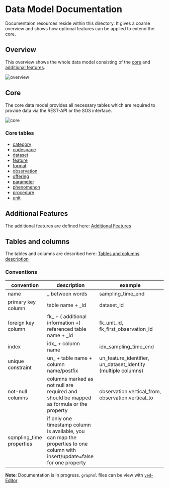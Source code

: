 # Data Model Documentation
Documentaion resources reside within this directory. It
gives a coarse overview and shows how optional features
can be applied to extend the core.

## Overview

This overview shows the whole data model consisting of the [core](#core) and [additional features](#additional-features).

![overview](https://github.com/52North/series-hibernate/blob/develop/docs/images/overview.png)

## Core

The core data model provides all necessary tables which are required to provide data via the REST-API or the SOS interface.

![core](https://github.com/52North/series-hibernate/blob/develop/docs/images/core.png)

### Core tables

- [category](https://github.com/52North/series-hibernate/blob/develop/docs/TableMetadata.md#category)
- [codespace](https://github.com/52North/series-hibernate/blob/develop/docs/TableMetadata.md#codespace)
- [dataset](https://github.com/52North/series-hibernate/blob/develop/docs/TableMetadata.md#dataset)
- [feature](https://github.com/52North/series-hibernate/blob/develop/docs/TableMetadata.md#feature)
- [format](https://github.com/52North/series-hibernate/blob/develop/docs/TableMetadata.md#format)
- [observation](https://github.com/52North/series-hibernate/blob/develop/docs/TableMetadata.md#observation)
- [offering](https://github.com/52North/series-hibernate/blob/develop/docs/TableMetadata.md#offering)
- [parameter](https://github.com/52North/series-hibernate/blob/develop/docs/TableMetadata.md#parameter)
- [phenomenon](https://github.com/52North/series-hibernate/blob/develop/docs/TableMetadata.md#phenomenon)
- [procedure](https://github.com/52North/series-hibernate/blob/develop/docs/TableMetadata.md#procedure)
- [unit](https://github.com/52North/series-hibernate/blob/develop/docs/TableMetadata.md#unit)

## Additional Features

The additional features are defined here: [Additional Features ](https://github.com/52North/series-hibernate/blob/develop/docs/AdditionalFeatures.md)

## Tables and columns

The tables and columns are described here: [Tables and columns description](https://github.com/52North/series-hibernate/blob/develop/docs/TableMetadata.md)

### Conventions

| convention | description | example |
| --- | --- | --- |
| name | _ between words | sampling_time_end |
| primary key column | table name + _id | dataset_id |
| foreign key column | fk_ + ( additional information +) referenced table name + _id | fk_unit_id, fk_first_observation_id |
| index | idx_ + column name | idx_sampling_time_end |
| unique constraint | un_ + table name + column name/postfix | un_feature_identifier, un_dataset_identity (multiple columns) |
| not-null columns | columns marked as not null are required and should be mapped as formula or the property | observation.vertical_from, observation.vertical_to |
| sqmpling_time properties | if only one timestamp column is available, you can map the properties to one column with insert/update=false for one property |


**Note**: Documentation is in progress. `graphml` files can
be view with [`yed`-Editor](https://www.yworks.com/products/yed)
